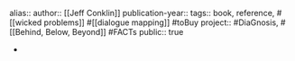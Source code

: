 alias::
author:: [[Jeff Conklin]] 
publication-year::
tags:: book, reference, #[[wicked problems]] #[[dialogue mapping]] #toBuy 
project:: #DiaGnosis, #[[Behind, Below, Beyond]] #FACTs 
public:: true

-